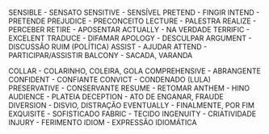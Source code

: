 SENSIBLE - SENSATO
SENSITIVE - SENSÍVEL
PRETEND - FINGIR
INTEND - PRETENDE
PREJUDICE - PRECONCEITO
LECTURE - PALESTRA
REALIZE - PERCEBER
RETIRE - APOSENTAR
ACTUALLY - NA VERDADE
TERRIFIC - EXCELENT
TRADUCE - DIFAMAR
APOLOGY - DESCULPAR
ARGUMENT - DISCUSSÃO RUIM (POLÍTICA)
ASSIST - AJUDAR
ATTEND - PARTICIPAR/ASSISTIR
BALCONY - SACADA, VARANDA

COLLAR - COLARINHO, COLEIRA, GOLA
COMPREHENSIVE - ABRANGENTE
CONFIDENT - CONFIANTE
CONVICT - CONDENADO (LULA)
PRESERVATIVE - CONSERVANTE
RESUME - RETOMAR
ANTHEM - HINO
AUDIENCE - PLATEIA
DECEPTION - ATO DE ENGANAR, FRAUDE
DIVERSION - DISVIO, DISTRAÇÃO
EVENTUALLY - FINALMENTE, POR FIM
EXQUISITE - SOFISTICADO
FABRIC - TECIDO
INGENUITY - CRIATIVIDADE
INJURY - FERIMENTO
IDIOM - EXPRESSÃO IDIOMÁTICA
